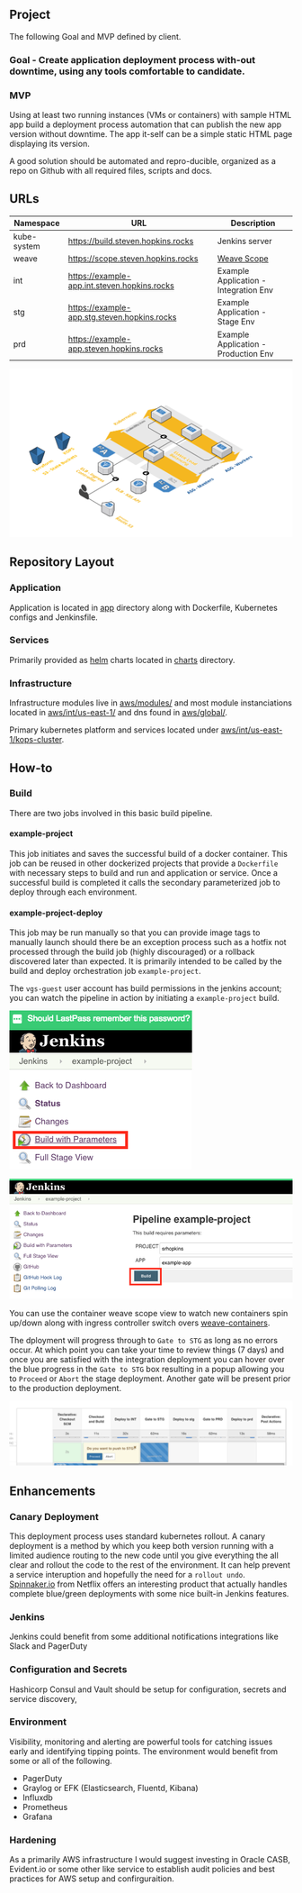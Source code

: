 Project
---
The following Goal and MVP defined by client.

### Goal - Create application deployment process with-out downtime, using any tools comfortable to candidate.

### MVP
Using at least two running instances (VMs or containers) with sample HTML app build a deployment process automation that can publish the new app version without downtime. The app it-self can be a simple static HTML page displaying its version.

A good solution should be automated and repro-ducible, organized as a repo on Github with all required files, scripts and docs.

## URLs

| Namespace        | URL        | Description |
| ------------- |-------------| -----------|
| kube-system | https://build.steven.hopkins.rocks | Jenkins server |
| weave       | https://scope.steven.hopkins.rocks | [Weave Scope](https://www.weave.works/oss/scope/) |
| int         | https://example-app.int.steven.hopkins.rocks | Example Application - Integration Env |
| stg         | https://example-app.stg.steven.hopkins.rocks | Example Application - Stage Env |
| prd         | https://example-app.steven.hopkins.rocks | Example Application - Production Env |

![AWS Infrastructure](aws-diagram.png "AWS Infrastructure")

## Repository Layout
### Application

Application is located in [app](app/) directory along with Dockerfile, Kubernetes configs and Jenkinsfile.

### Services

Primarily provided as [helm](https://github.com/kubernetes/helm) charts located in [charts](aws/int/us-east-1/kops-cluster/services/charts/) directory.  

### Infrastructure

Infrastructure modules live in [aws/modules/](aws/modules/) and most module instanciations located in [aws/int/us-east-1/](aws/int/us-east-1/) and dns found in [aws/global/](aws/global/). 

Primary kubernetes platform and services located under [aws/int/us-east-1/kops-cluster](aws/int/us-east-1/kops-cluster).

## How-to

### Build

There are two jobs involved in this basic build pipeline.

#### example-project
This job initiates and saves the successful build of a docker container. This job can be reused in other dockerized projects that provide a `Dockerfile` with necessary steps to build and run and application or service. Once a successful build is completed it calls the secondary parameterized job to deploy through each environment. 

#### example-project-deploy
This job may be run manually so that you can provide image tags to manually launch should there be an exception process such as a hotfix not processed through the build job (highly discouraged) or a rollback discovered later than expected. It is primarily intended to be called by the build and deploy orchestration job `example-project`.

The `vgs-guest` user account has build permissions in the jenkins account; you can watch the pipeline in action by initiating a `example-project` build.

![STG Gate](build.png "STG Gate")

![STG Gate](build-with-params.png "STG Gate")

You can use the container weave scope view to watch new containers spin up/down along with ingress controller switch overs [weave-containers](https://scope.steven.hopkins.rocks/#!/state/{"topologyId":"containers"}).

The dployment will progress through to `Gate to STG` as long as no errors occur. At which point you can take your time to review things (7 days) and once you are satisfied with the integration deployment you can hover over the blue progress in the `Gate to STG` box resulting in a popup allowing you to `Proceed` or `Abort` the stage deployment. Another gate will be present prior to the production deployment.

![STG Gate](stg-gate.png "STG Gate")

## Enhancements

### Canary Deployment
This deployment process uses standard kubernetes rollout. A canary deployment is a method by which you keep both version running with a limited audience routing to the new code until you give everything the all clear and rollout the code to the rest of the environment. It can help prevent a service interuption and hopefully the need for a `rollout undo`. [Spinnaker.io](https://www.spinnaker.io) from Netflix offers an interesting product that actually handles complete blue/green deployments with some nice built-in Jenkins features.

### Jenkins 
Jenkins could benefit from some additional notifications integrations like Slack and PagerDuty

### Configuration and Secrets
Hashicorp Consul and Vault should be setup for configuration, secrets and service discovery, 

### Environment
Visibility, monitoring and alerting are powerful tools for catching issues early and identifying tipping points. The environment would benefit from some or all of the following.

 * PagerDuty
 * Graylog or EFK (Elasticsearch, Fluentd, Kibana)
 * Influxdb
 * Prometheus
 * Grafana

### Hardening
As a primarily AWS infrastructure I would suggest investing in Oracle CASB, Evident.io or some other like service to establish audit policies and best practices for AWS setup and confirguraition.